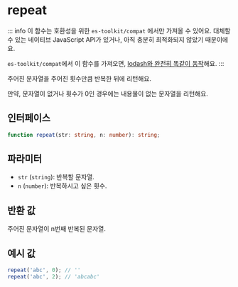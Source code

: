 # repeat

::: info
이 함수는 호환성을 위한 `es-toolkit/compat` 에서만 가져올 수 있어요. 대체할 수 있는 네이티브 JavaScript API가 있거나, 아직 충분히 최적화되지 않았기 때문이에요.

`es-toolkit/compat`에서 이 함수를 가져오면, [lodash와 완전히 똑같이 동작](../../../compatibility.md)해요.
:::

주어진 문자열을 주어진 횟수만큼 반복한 뒤에 리턴해요.

만약, 문자열이 없거나 횟수가 0인 경우에는 내용물이 없는 문자열을 리턴해요.

## 인터페이스

```typescript
function repeat(str: string, n: number): string;
```

## 파라미터

- `str` (`string`): 반복할 문자열.
- `n` (`number`): 반복하시고 싶은 횟수.

## 반환 값

주어진 문자열이 n번째 반복된 문자열.

## 예시 값

```javascript
repeat('abc', 0); // ''
repeat('abc', 2); // 'abcabc'
```
